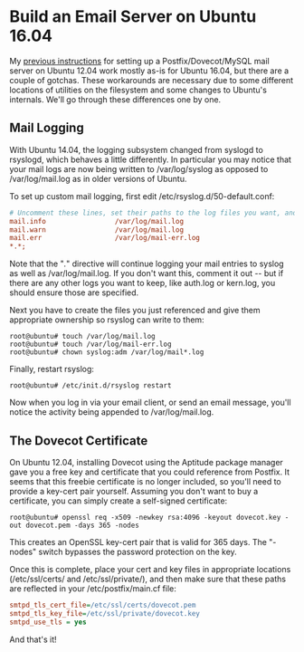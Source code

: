 # Build an Email Server on Ubuntu 16.04 

My [previous instructions](README.md) for setting up a Postfix/Dovecot/MySQL mail server on Ubuntu 12.04 work mostly as-is for Ubuntu 16.04, but there are a couple of gotchas. These workarounds are necessary due to some different locations of utilities on the filesystem and some changes to Ubuntu's internals. We'll go through these differences one by one.

## Mail Logging

With Ubuntu 14.04, the logging subsystem changed from syslogd to rsyslogd, which behaves a little differently. In particular you may notice that your mail logs are now being written to /var/log/syslog as opposed to /var/log/mail.log as in older versions of Ubuntu.

To set up custom mail logging, first edit /etc/rsyslog.d/50-default.conf:

```ini	
# Uncomment these lines, set their paths to the log files you want, and place them above the catchall *.*; directive:
mail.info                 /var/log/mail.log
mail.warn                 /var/log/mail.log
mail.err                  /var/log/mail-err.log
*.*;
```

Note that the "*.*" directive will continue logging your mail entries to syslog as well as /var/log/mail.log. If you don't want this, comment it out -- but if there are any other logs you want to keep, like auth.log or kern.log, you should ensure those are specified.

Next you have to create the files you just referenced and give them appropriate ownership so rsyslog can write to them:

```shell
root@ubuntu# touch /var/log/mail.log
root@ubuntu# touch /var/log/mail-err.log
root@ubuntu# chown syslog:adm /var/log/mail*.log
```

Finally, restart rsyslog:

```shell	
root@ubuntu# /etc/init.d/rsyslog restart
```

Now when you log in via your email client, or send an email message, you'll notice the activity being appended to /var/log/mail.log.

## The Dovecot Certificate

On Ubuntu 12.04, installing Dovecot using the Aptitude package manager gave you a free key and certificate that you could reference from Postfix. It seems that this freebie certificate is no longer included, so you'll need to provide a key-cert pair yourself. Assuming you don't want to buy a certificate, you can simply create a self-signed certificate:

```shell	
root@ubuntu# openssl req -x509 -newkey rsa:4096 -keyout dovecot.key -out dovecot.pem -days 365 -nodes
```

This creates an OpenSSL key-cert pair that is valid for 365 days. The "-nodes" switch bypasses the password protection on the key.

Once this is complete, place your cert and key files in appropriate locations (/etc/ssl/certs/ and /etc/ssl/private/), and then make sure that these paths are reflected in your /etc/postfix/main.cf file:

```ini	
smtpd_tls_cert_file=/etc/ssl/certs/dovecot.pem
smtpd_tls_key_file=/etc/ssl/private/dovecot.key
smtpd_use_tls = yes
```

And that's it!